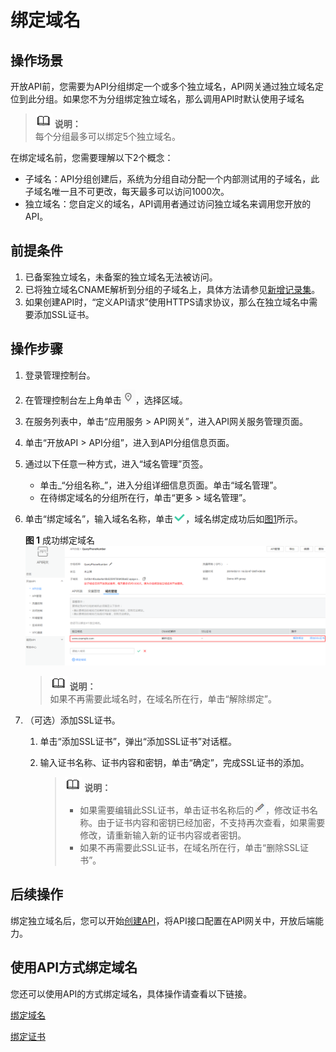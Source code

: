 # 绑定域名<a name="apig-ug-190419107"></a>

## 操作场景<a name="apig-zh-ug-180327076_section1947225019487"></a>

开放API前，您需要为API分组绑定一个或多个独立域名，API网关通过独立域名定位到此分组。如果您不为分组绑定独立域名，那么调用API时默认使用子域名

>![](public_sys-resources/icon-note.gif) **说明：**   
>每个分组最多可以绑定5个独立域名。  

在绑定域名前，您需要理解以下2个概念：

-   子域名：API分组创建后，系统为分组自动分配一个内部测试用的子域名，此子域名唯一且不可更改，每天最多可以访问1000次。
-   独立域名：您自定义的域名，API调用者通过访问独立域名来调用您开放的API。

## 前提条件<a name="apig-zh-ug-180327076_section1198465612481"></a>

1.  已备案独立域名，未备案的独立域名无法被访问。
2.  已将独立域名CNAME解析到分组的子域名上，具体方法请参见[新增记录集](https://support.huaweicloud.com/usermanual-dns/zh-cn_topic_0035467703.html)。
3.  如果创建API时，“定义API请求”使用HTTPS请求协议，那么在独立域名中需要添加SSL证书。

## 操作步骤<a name="apig-zh-ug-180327076_section12207715496"></a>

1.  登录管理控制台。
2.  在管理控制台左上角单击![](figures/icon-region.png)，选择区域。
3.  在服务列表中，单击“应用服务 \> API网关”，进入API网关服务管理页面。
4.  单击“开放API \> API分组”，进入到API分组信息页面。
5.  通过以下任意一种方式，进入“域名管理”页签。
    -   单击_“分组名称_”，进入分组详细信息页面。单击“域名管理”。
    -   在待绑定域名的分组所在行，单击“更多 \> 域名管理”。

6.  单击“绑定域名”，输入域名名称，单击![](figures/icon-right.png)，域名绑定成功后如[图1](#apig-zh-ug-180327076_fig105910599542)所示。

    **图 1**  成功绑定域名<a name="apig-zh-ug-180327076_fig105910599542"></a>  
    ![](figures/成功绑定域名.png "成功绑定域名")

    >![](public_sys-resources/icon-note.gif) **说明：**   
    >如果不再需要此域名时，在域名所在行，单击“解除绑定”。  

7.  （可选）添加SSL证书。
    1.  单击“添加SSL证书”，弹出“添加SSL证书”对话框。
    2.  输入证书名称、证书内容和密钥，单击“确定”，完成SSL证书的添加。

        >![](public_sys-resources/icon-note.gif) **说明：**   
        >-   如果需要编辑此SSL证书，单击证书名称后的![](figures/icon-edit.png)，修改证书名称。由于证书内容和密钥已经加密，不支持再次查看，如果需要修改，请重新输入新的证书内容或者密钥。  
        >-   如果不再需要此SSL证书，在域名所在行，单击“删除SSL证书”。  



## 后续操作<a name="apig-zh-ug-180327076_section12967127112416"></a>

绑定独立域名后，您可以开始[创建API](创建API.md)，将API接口配置在API网关中，开放后端能力。

## 使用API方式绑定域名<a name="apig-zh-ug-180327076_section7546754133419"></a>

您还可以使用API的方式绑定域名，具体操作请查看以下链接。

[绑定域名](https://support.huaweicloud.com/api-apig/apig-zh-api-180713154.html)

[绑定证书](https://support.huaweicloud.com/api-apig/apig-zh-api-180713156.html)

